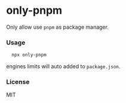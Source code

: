 # only-pnpm

Only allow use `pnpm` as package manager.

### Usage

```bash
  npx only-pnpm
```

engines limits will auto added to `package.json`.

### License

MIT
